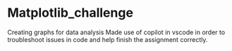 # Matplotlib_challenge
Creating graphs for data analysis
Made use of copilot in vscode in order to troubleshoot issues in code and help finish the assignment correctly.
